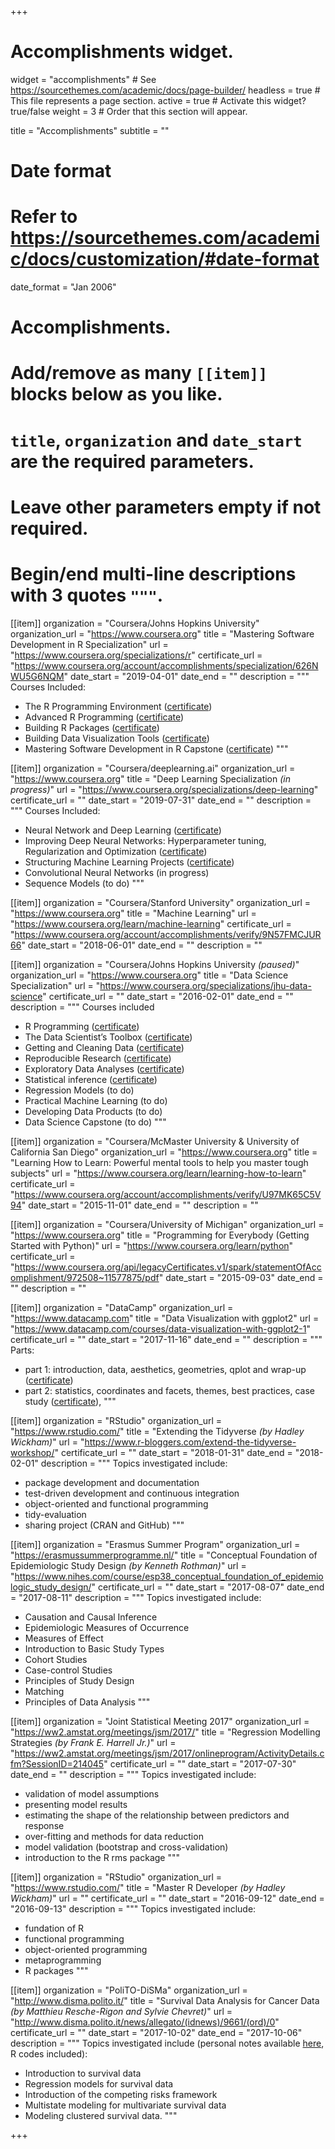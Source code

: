 +++
# Accomplishments widget.
widget = "accomplishments"  # See https://sourcethemes.com/academic/docs/page-builder/
headless = true  # This file represents a page section.
active = true  # Activate this widget? true/false
weight = 3  # Order that this section will appear.

title = "Accomplish&shy;ments"
subtitle = ""

# Date format
#   Refer to https://sourcethemes.com/academic/docs/customization/#date-format
date_format = "Jan 2006"

# Accomplishments.
#   Add/remove as many `[[item]]` blocks below as you like.
#   `title`, `organization` and `date_start` are the required parameters.
#   Leave other parameters empty if not required.
#   Begin/end multi-line descriptions with 3 quotes `"""`.
[[item]]
  organization = "Coursera/Johns Hopkins University"
  organization_url = "https://www.coursera.org"
  title = "Mastering Software Development in R Specialization"
  url = "https://www.coursera.org/specializations/r"
  certificate_url = "https://www.coursera.org/account/accomplishments/specialization/626NWU5G6NQM"
  date_start = "2019-04-01"
  date_end = ""
  description = """
  Courses Included:
  
  * The R Programming Environment ([certificate](https://www.coursera.org/account/accomplishments/verify/775LAQ2QKAR4))
  * Advanced R Programming ([certificate](https://www.coursera.org/account/accomplishments/verify/HNL7FLJBP4WU))
  * Building R Packages ([certificate](https://www.coursera.org/account/accomplishments/verify/PA6DFG9LP3A4))
  * Building Data Visualization Tools ([certificate](https://www.coursera.org/account/accomplishments/verify/H8QVSZZTZFB3))
  * Mastering Software Development in R Capstone ([certificate](https://www.coursera.org/account/accomplishments/verify/PAMZ34RS3NUG))
  """

[[item]]
  organization = "Coursera/deeplearning.ai"
  organization_url = "https://www.coursera.org"
  title = "Deep Learning Specialization *(in progress)*"
  url = "https://www.coursera.org/specializations/deep-learning"
  certificate_url = ""
  date_start = "2019-07-31"
  date_end = ""
  description = """
  Courses Included:
  
  * Neural Network and Deep Learning ([certificate](https://www.coursera.org/account/accomplishments/verify/ZAHRWGQ8Q2HN))
  * Improving Deep Neural Networks: Hyperparameter tuning, Regularization and Optimization ([certificate](https://www.coursera.org/account/accomplishments/verify/RDWAQXXV63NN))
  * Structuring Machine Learning Projects ([certificate](https://www.coursera.org/account/accomplishments/verify/VAKPYA43KPPC))
  * Convolutional Neural Networks (in progress)
  * Sequence Models (to do)
  """


[[item]]
  organization = "Coursera/Stanford University"
  organization_url = "https://www.coursera.org"
  title = "Machine Learning"
  url = "https://www.coursera.org/learn/machine-learning"
  certificate_url = "https://www.coursera.org/account/accomplishments/verify/9N57FMCJUR66"
  date_start = "2018-06-01"
  date_end = ""
  description = ""


[[item]]
  organization = "Coursera/Johns Hopkins University *(paused)*"
  organization_url = "https://www.coursera.org"
  title = "Data Science Specialization"
  url = "https://www.coursera.org/specializations/jhu-data-science"
  certificate_url = ""
  date_start = "2016-02-01"
  date_end = ""
  description = """
  Courses included
  
  * R Programming ([certificate](
https://www.coursera.org/account/accomplishments/verify/FW8R4TC7YR))
  * The Data Scientist’s Toolbox ([certificate](https://www.coursera.org/account/accomplishments/verify/3EQGB4Y8R6))
  * Getting and Cleaning Data ([certificate](https://www.coursera.org/account/accomplishments/verify/PXHVT53596))
  * Reproducible Research ([certificate](https://www.coursera.org/account/accomplishments/verify/PXHVT53596))
  * Exploratory Data Analyses ([certificate](https://www.coursera.org/account/accomplishments/verify/APMXGDCEVB))
  * Statistical inference ([certificate](https://www.coursera.org/account/accomplishments/verify/3TU69D8WCS9V))
  * Regression Models (to do)
  * Practical Machine Learning (to do)
  * Developing Data Products (to do)
  * Data Science Capstone (to do)
  """


[[item]]
  organization = "Coursera/McMaster University & University of California San Diego"
  organization_url = "https://www.coursera.org"
  title = "Learning How to Learn: Powerful mental tools to help you master tough subjects"
  url = "https://www.coursera.org/learn/learning-how-to-learn"
  certificate_url = "https://www.coursera.org/account/accomplishments/verify/U97MK65C5V94"
  date_start = "2015-11-01"
  date_end = ""
  description = ""


[[item]]
  organization = "Coursera/University of Michigan"
  organization_url = "https://www.coursera.org"
  title = "Programming for Everybody (Getting Started with Python)"
  url = "https://www.coursera.org/learn/python"
  certificate_url = "https://www.coursera.org/api/legacyCertificates.v1/spark/statementOfAccomplishment/972508~11577875/pdf"
  date_start = "2015-09-03"
  date_end = ""
  description = ""


[[item]]
  organization = "DataCamp"
  organization_url = "https://www.datacamp.com"
  title = "Data Visualization with ggplot2"
  url = "https://www.datacamp.com/courses/data-visualization-with-ggplot2-1"
  certificate_url = ""
  date_start = "2017-11-16"
  date_end = ""
  description = """
  Parts:
  
  * part 1: introduction, data, aesthetics, geometries, qplot and wrap-up ([certificate](https://www.datacamp.com/statement-of-accomplishment/course/256b904ba91c01f9d00f18395f43daa7d960aa4f))
  * part 2: statistics, coordinates and facets, themes, best practices, case study ([certificate](https://www.datacamp.com/statement-of-accomplishment/course/d1f65bf88ed9a19ab19a9484ce0c3f71d36576b9)),
  """


[[item]]
  organization = "RStudio"
  organization_url = "https://www.rstudio.com/"
  title = "Extending the Tidyverse *(by Hadley Wickham)*"
  url = "https://www.r-bloggers.com/extend-the-tidyverse-workshop/"
  certificate_url = ""
  date_start = "2018-01-31"
  date_end = "2018-02-01"
  description = """
  Topics investigated include:
  
  * package development and documentation
  * test-driven development and continuous integration
  * object-oriented and functional programming
  * tidy-evaluation
  * sharing project (CRAN and GitHub)
  """


[[item]]
  organization = "Erasmus Summer Program"
  organization_url = "https://erasmussummerprogramme.nl/"
  title = "Conceptual Foundation of Epidemiologic Study Design *(by Kenneth Rothman)*"
  url = "https://www.nihes.com/course/esp38_conceptual_foundation_of_epidemiologic_study_design/"
  certificate_url = ""
  date_start = "2017-08-07"
  date_end = "2017-08-11"
  description = """
  Topics investigated include:
  
  * Causation and Causal Inference
  * Epidemiologic Measures of Occurrence
  * Measures of Effect
  * Introduction to Basic Study Types
  * Cohort Studies
  * Case-control Studies
  * Principles of Study Design
  * Matching
  * Principles of Data Analysis
  """


[[item]]
  organization = "Joint Statistical Meeting 2017"
  organization_url = "https://ww2.amstat.org/meetings/jsm/2017/"
  title = "Regression Modelling Strategies *(by Frank E. Harrell Jr.)*"
  url = "https://ww2.amstat.org/meetings/jsm/2017/onlineprogram/ActivityDetails.cfm?SessionID=214045"
  certificate_url = ""
  date_start = "2017-07-30"
  date_end = ""
  description = """
  Topics investigated include:
  
  * validation of model assumptions
  * presenting model results
  * estimating the shape of the relationship between predictors and response 
  * over-fitting and methods for data reduction
  * model validation (bootstrap and cross-validation) 
  * introduction to the R rms package
  """


[[item]]
  organization = "RStudio"
  organization_url = "https://www.rstudio.com/"
  title = "Master R Developer *(by Hadley Wickham)*"
  url = ""
  certificate_url = ""
  date_start = "2016-09-12"
  date_end = "2016-09-13"
  description = """
  Topics investigated include:
  
  * fundation of R
  * functional programming
  * object-oriented programming
  * metaprogramming
  * R packages
  """


[[item]]
  organization = "PoliTO-DiSMa"
  organization_url = "http://www.disma.polito.it/"
  title = "Survival Data Analysis for Cancer Data *(by Matthieu Resche-Rigon and Sylvie Chevret)*"
  url = "http://www.disma.polito.it/news/allegato/(idnews)/9661/(ord)/0"
  certificate_url = ""
  date_start = "2017-10-02"
  date_end = "2017-10-06"
  description = """
  Topics investigated include (personal notes available [here](https://corradolanera.github.io/SuDACDa/), R codes included):
  
  * Introduction to survival data
  * Regression models for survival data
  * Introduction of the competing risks framework
  * Multistate modeling for multivariate survival data
  * Modeling clustered survival data.
  """


+++
